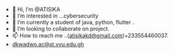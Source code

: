 - 👋 Hi, I’m @ATISIKA
- 👀 I’m interested in ...cybersecurity
- 🌱 I’m currently a student of java, python, flutter .
- 💞️ I’m looking to collaborate on project.
- 📫 How to reach me ..(atisikakd@gmail.com)+233554460037.
- dkwadwo.ac@st.vvu.edu.gh

<!---
ATISIKA/ATISIKA is a ✨ special ✨ repository because its `README.md` (this file) appears on your GitHub profile.
You can click the Preview link to take a look at your changes.
--->
